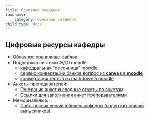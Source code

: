 ```yaml
---
title: Основные сведения
taxonomy:
    category: основные сведения
child_type: docs
---
```


## Цифровые ресурсы кафедры
- [Облачное хранилище файлов](https://files.kik-misis.ru/)
- Поддержка системы ЭДО moodle:
    - [кафедральная "песочница" moodle](https://study.garpix.com/)
    - [сервис конвертации банков вопрос из **canvas** в **moodle**](http://10.20.39.33:8080/u/misis.quiz.transform)
    - [конвертация тестов из markdown в moodle](http://10.20.39.33:8080/u/misis.quiz.md-to-moodle)
- Анкеты преподавателей:
    - [Генерация анкет и сводные отчеты по анкетам](http://misis.roz37.ru/simplex/misis/u)
    - [Ссылки для заполнения анкет преподавателями]([https://disk.yandex.ru/i/9ByFGfoAvBtmnw](https://yadi.sk/i/2bWmqCdT62Takg))
- Мемориальные:
    - [Сайт, посвященный юбилею кафедры (содержит списки выпускников)](https://kik50.ru/) 
